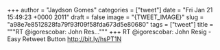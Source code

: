 
+++
author = "Jaydson Gomes"
categories = ["tweet"]
date = "Fri Jan 21 15:49:23 +0000 2011"
draft = false
image = "{TWEET_IMAGE}"
slug = "a98e7e8512828fa79f93f09f58fda673d5e80680"
tags = ["tweet"]
title = """RT @igorescobar: John Res..."""
+++
RT @igorescobar: John Resig - Easy Retweet Button http://bit.ly/hsPT1N
